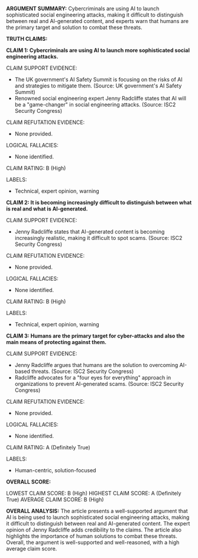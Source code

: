 **ARGUMENT SUMMARY:**
Cybercriminals are using AI to launch sophisticated social engineering attacks, making it difficult to distinguish between real and AI-generated content, and experts warn that humans are the primary target and solution to combat these threats.

**TRUTH CLAIMS:**

**CLAIM 1: Cybercriminals are using AI to launch more sophisticated social engineering attacks.**

CLAIM SUPPORT EVIDENCE:
* The UK government's AI Safety Summit is focusing on the risks of AI and strategies to mitigate them. (Source: UK government's AI Safety Summit)
* Renowned social engineering expert Jenny Radcliffe states that AI will be a "game-changer" in social engineering attacks. (Source: ISC2 Security Congress)

CLAIM REFUTATION EVIDENCE:
* None provided.

LOGICAL FALLACIES:
* None identified.

CLAIM RATING:
B (High)

LABELS:
* Technical, expert opinion, warning

**CLAIM 2: It is becoming increasingly difficult to distinguish between what is real and what is AI-generated.**

CLAIM SUPPORT EVIDENCE:
* Jenny Radcliffe states that AI-generated content is becoming increasingly realistic, making it difficult to spot scams. (Source: ISC2 Security Congress)

CLAIM REFUTATION EVIDENCE:
* None provided.

LOGICAL FALLACIES:
* None identified.

CLAIM RATING:
B (High)

LABELS:
* Technical, expert opinion, warning

**CLAIM 3: Humans are the primary target for cyber-attacks and also the main means of protecting against them.**

CLAIM SUPPORT EVIDENCE:
* Jenny Radcliffe argues that humans are the solution to overcoming AI-based threats. (Source: ISC2 Security Congress)
* Radcliffe advocates for a "four eyes for everything" approach in organizations to prevent AI-generated scams. (Source: ISC2 Security Congress)

CLAIM REFUTATION EVIDENCE:
* None provided.

LOGICAL FALLACIES:
* None identified.

CLAIM RATING:
A (Definitely True)

LABELS:
* Human-centric, solution-focused

**OVERALL SCORE:**

LOWEST CLAIM SCORE: B (High)
HIGHEST CLAIM SCORE: A (Definitely True)
AVERAGE CLAIM SCORE: B (High)

**OVERALL ANALYSIS:**
The article presents a well-supported argument that AI is being used to launch sophisticated social engineering attacks, making it difficult to distinguish between real and AI-generated content. The expert opinion of Jenny Radcliffe adds credibility to the claims. The article also highlights the importance of human solutions to combat these threats. Overall, the argument is well-supported and well-reasoned, with a high average claim score.
